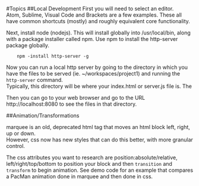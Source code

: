 #Topics
##Local Development
First you will need to select an editor.  
Atom, Sublime, Visual Code and Brackets are a few examples.
These all have common shortcuts (mostly) and roughly equivalent core functionality.

Next, install node (nodejs).  This will install globally into /usr/local/bin, along with a package installer called npm.
Use npm to install the http-server package globally.
```
    npm -install http-server -g
```
Now you can run a local http server by going to the directory in which you have the files to be served
(ie. ~/workspaces/project1) and running the `http-server` command.  
Typically, this directory will be where your index.html or server.js file is.
The 

Then you can go to your web browser and go to the URL http://localhost:8080 to see the files in that directory.

##Animation/Transformations

marquee is an old, deprecated html tag that moves an html block left, right, up or down.  
However, css now has new styles that can do this better, with more granular control.

The css attributes you want to research are position:absolute/relative, left/right/top/bottom to position your block 
and then `transition` and `transform` to begin animation.
See demo code for an example that compares a PacMan animation done in marquee and then done in css.

